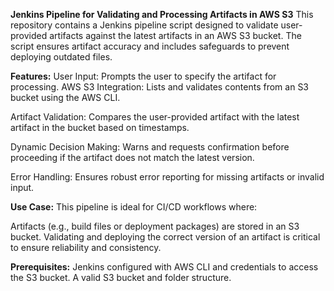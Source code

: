 **Jenkins Pipeline for Validating and Processing Artifacts in AWS S3**
This repository contains a Jenkins pipeline script designed to validate user-provided artifacts against the latest artifacts in an AWS S3 bucket. The script ensures artifact accuracy and includes safeguards to prevent deploying outdated files.

**Features:**
User Input: Prompts the user to specify the artifact for processing.
AWS S3 Integration: Lists and validates contents from an S3 bucket using the AWS CLI.

Artifact Validation: Compares the user-provided artifact with the latest artifact in the bucket based on timestamps.

Dynamic Decision Making: Warns and requests confirmation before proceeding if the artifact does not match the latest version.

Error Handling: Ensures robust error reporting for missing artifacts or invalid input.

**Use Case:**
This pipeline is ideal for CI/CD workflows where:

Artifacts (e.g., build files or deployment packages) are stored in an S3 bucket.
Validating and deploying the correct version of an artifact is critical to ensure reliability and consistency.

**Prerequisites:**
Jenkins configured with AWS CLI and credentials to access the S3 bucket.
A valid S3 bucket and folder structure.
